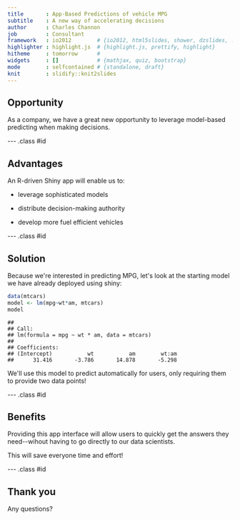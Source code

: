 ```yaml
---
title       : App-Based Predictions of vehicle MPG
subtitle    : A new way of accelerating decisions
author      : Charles Channon
job         : Consultant
framework   : io2012        # {io2012, html5slides, shower, dzslides, ...}
highlighter : highlight.js  # {highlight.js, prettify, highlight}
hitheme     : tomorrow      # 
widgets     : []            # {mathjax, quiz, bootstrap}
mode        : selfcontained # {standalone, draft}
knit        : slidify::knit2slides
---
```


## Opportunity

As a company, we have a great new opportunity to leverage model-based predicting when making decisions.

--- .class #id 

## Advantages

An R-driven Shiny app will enable us to:

* leverage sophisticated models

* distribute decision-making authority

* develop more fuel efficient vehicles

--- .class #id 

## Solution

Because we're interested in predicting MPG, let's look at the starting model we have already deployed using shiny:


```r
data(mtcars)
model <- lm(mpg~wt*am, mtcars)
model
```

```
## 
## Call:
## lm(formula = mpg ~ wt * am, data = mtcars)
## 
## Coefficients:
## (Intercept)           wt           am        wt:am  
##      31.416       -3.786       14.878       -5.298
```

We'll use this model to predict automatically for users, only requiring them to provide two data points!

--- .class #id

## Benefits

Providing this app interface will allow users to quickly get the answers they need--wihout having to go directly to our data scientists.

This will save everyone time and effort!

--- .class #id

## Thank you

Any questions?


